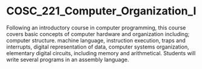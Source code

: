 # COSC_221_Computer_Organization_I
Following an introductory course in computer programming, this course covers basic concepts of computer hardware and organization including; computer structure. machine language, instruction execution, traps and interrupts, digital representation of data, computer systems organization, elementary digital circuits, including memory and arithmetical. Students will write several programs in an assembly language.
